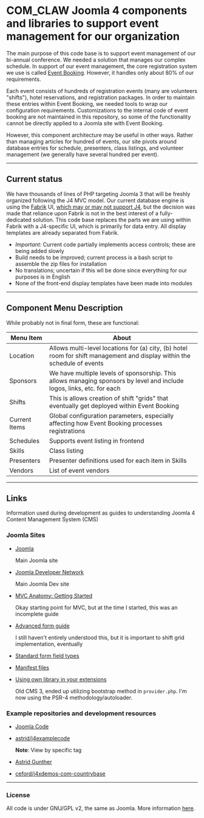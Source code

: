 # COM_CLAW Joomla 4 components and libraries to support event management for our organization

The main purpose of this code base is to support event management of
our bi-annual conference. We needed a solution that manages our complex
schedule. In support of our event management, the core registration
system we use is called [Event Booking](https://joomdonation.com/joomla-extensions/events-booking-joomla-events-registration.html). However, it handles only about 80% of our requirements.

Each event consists of hundreds of registration events (many are volunteers "shifts"), hotel reservations, and registration packages. In order to maintain these entries within Event Booking, we needed tools to wrap our configuration requirements. Customizations to the internal code of event booking are not maintained in this repository, so some of the functionality cannot be directly applied to a Joomla site with Event Booking.

However, this component architecture may be useful in other ways. Rather than managing articles for hundred of events, our site pivots around database entries for schedule, presenters, class listings, and volunteer management (we generally have several hundred per event).

---
## Current status

We have thousands of lines of PHP targeting Joomla 3 that will be freshly organized following the J4 MVC model. Our current database engine is using the [Fabrik](https://fabrikar.com/) UI, [which may or may not support J4](https://github.com/joomlahenk/fabrik/wiki/Tester-Instructions), but the decision was made that reliance upon Fabrik is not in the best interest of a fully-dedicated solution. This code base replaces the parts we are using within Fabrik with a J4-specific UI, which is primarily for data entry. All display templates are already separated from Fabrik.

* _Important:_ Current code partially implements access controls; these are being added slowly
* Build needs to be improved; current process is a bash script to assemble the zip files for installation
* No translations; uncertain if this wll be done since everything for our purposes is in English
* None of the front-end display templates have been made into modules

---
## Component Menu Description

While probably not in final form, these are functional:

| Menu Item | About |
| --------- | ----- |
| Location  | Allows multi-level locations for (a) city, (b) hotel room for shift management and display within the schedule of events |
| Sponsors  | We have multiple levels of sponsorship. This allows managing sponsors by level and include logos, links, etc. for each |
| Shifts    | This is allows creation of shift "grids" that eventually get deployed within Event Booking |
| Current Items | Global configuration parameters, especially affecting how Event Booking processes registrations |
| Schedules | Supports event listing in frontend |
| Skills | Class listing |
| Presenters | Presenter definitions used for each item in Skills |
| Vendors | List of event vendors |

---
## Links

Information used during development as guides to understanding Joomla 4 Content Management System (CMS)

### Joomla Sites

* [Joomla](https://www.joomla.org/)

   Main Joomla site
* [Joomla Developer Network](https://developer.joomla.org/)

   Main Joomla Dev site

* [MVC Anatomy: Getting Started](https://docs.joomla.org/Special:MyLanguage/J4.x:MVC_Anatomy:_Getting_Started)

   Okay starting point for MVC, but at the time I started, this was an incomplete guide

* [Advanced form guide](https://docs.joomla.org/Advanced_form_guide)

   I still haven't entirely understood this, but it is important to shift grid implementation, eventually

* [Standard form field types](https://docs.joomla.org/Standard_form_field_types)
* [Manifest files](https://docs.joomla.org/Manifest_files)
* [Using own library in your extensions](https://docs.joomla.org/Using_own_library_in_your_extensions/en)

   Old CMS 3, ended up utilizing bootstrap method in `provider.php`. I'm now using the PSR-4 methodology/autoloader.

### Example repositories and development resources

* [Joomla Code](https://joomla-code.com/)

* [astrid/j4examplecode](https://codeberg.org/astrid/j4examplecode/src/branch/t42)

   **Note**: View by specific tag
* [Astrid Gunther](https://blog.astrid-guenther.de/)

* [ceford/j4xdemos-com-countrybase](https://github.com/ceford/j4xdemos-com-countrybase)
---
### License

All code is under GNU/GPL v2, the same as Joomla. More information [here](https://docs.joomla.org/Joomla_Licenses).
